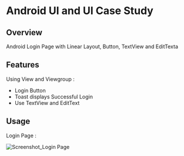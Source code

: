 # Android UI and UI Case Study

## Overview
Android Login Page with Linear Layout, Button, TextView and EditTexta

## Features
Using View and Viewgroup :
- Login Button
- Toast displays Successful Login
- Use TextView and EditText

## Usage
Login Page :

![Screenshot_Login Page](https://user-images.githubusercontent.com/56164259/68088233-646aa580-fe8f-11e9-8735-e5fb469e8642.png)

